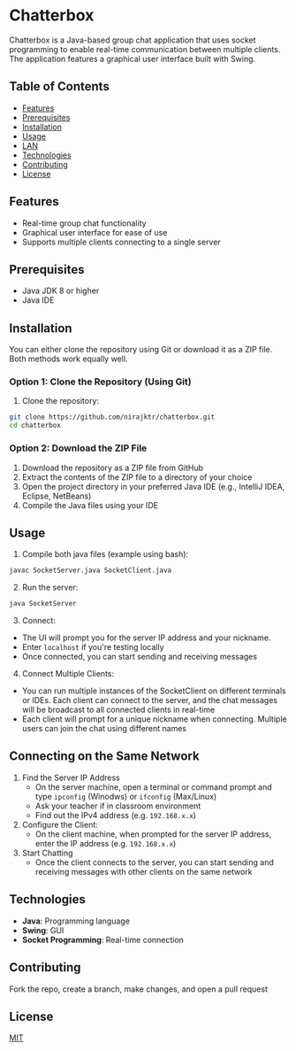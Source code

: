 # Chatterbox

Chatterbox is a Java-based group chat application that uses socket programming to enable real-time communication between multiple clients. The application features a graphical user interface built with Swing.

## Table of Contents
- [Features](#features)
- [Prerequisites](#prerequisites)
- [Installation](#installation)
- [Usage](#usage)
- [LAN](#connecting-on-the-same-network)
- [Technologies](#technologies)
- [Contributing](#contributing)
- [License](#license)

## Features
- Real-time group chat functionality
- Graphical user interface for ease of use
- Supports multiple clients connecting to a single server

## Prerequisites
- Java JDK 8 or higher
- Java IDE

## Installation

You can either clone the repository using Git or download it as a ZIP file. Both methods work equally well.

### Option 1: Clone the Repository (Using Git)

1. Clone the repository:

```bash
git clone https://github.com/nirajktr/chatterbox.git
cd chatterbox

```
### Option 2: Download the ZIP File
1. Download the repository as a ZIP file from GitHub
2. Extract the contents of the ZIP file to a directory of your choice
3. Open the project directory in your preferred Java IDE (e.g., IntelliJ IDEA, Eclipse, NetBeans)
4. Compile the Java files using your IDE


## Usage
1. Compile both java files (example using bash):

```bash
javac SocketServer.java SocketClient.java
```
2. Run the server:
```bash
java SocketServer
```
3. Connect:
- The UI will prompt you for the server IP address and your nickname. 
- Enter ```localhost``` if you're testing locally
- Once connected, you can start sending and receiving messages
4. Connect Multiple Clients:
- You can run multiple instances of the SocketClient on different terminals or IDEs. Each client can connect to the server, and the chat messages will be broadcast to all connected clients in real-time
- Each client will prompt for a unique nickname when connecting. Multiple users can join the chat using different names

## Connecting on the Same Network
1. Find the Server IP Address
    - On the server machine, open a terminal or command prompt and type ```ipconfig``` (Winodws) or ```ifconfig``` (Max/Linux)
    - Ask your teacher if in classroom environment
    - Find out the IPv4 address (e.g. ```192.168.x.x```)
2. Configure the Client:
    - On the client machine, when prompted for the server IP address, enter the IP address (e.g. ```192.168.x.x```)
3. Start Chatting
    - Once the client connects to the server, you can start sending and receiving messages with other clients on the same network

## Technologies
- **Java**: Programming language
- **Swing**: GUI
- **Socket Programming**: Real-time connection

## Contributing
Fork the repo, create a branch, make changes, and open a pull request

## License

[MIT](https://choosealicense.com/licenses/mit/)